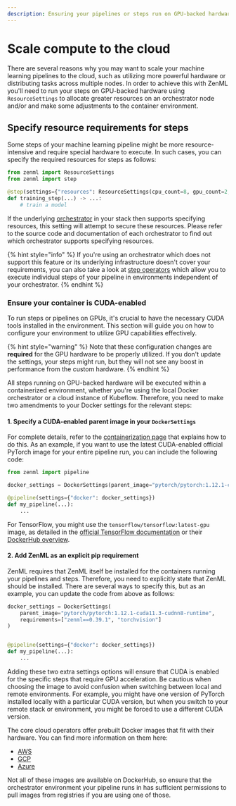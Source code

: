 ```yaml
---
description: Ensuring your pipelines or steps run on GPU-backed hardware.
---
```


# Scale compute to the cloud

There are several reasons why you may want to scale your machine learning pipelines to the cloud, such as utilizing more powerful hardware or distributing tasks across multiple nodes. In order to achieve this with ZenML you'll need to run your steps on GPU-backed hardware using `ResourceSettings` to allocate greater resources on an orchestrator node and/or and make some adjustments to the container environment.

## Specify resource requirements for steps

Some steps of your machine learning pipeline might be more resource-intensive and require special hardware to execute. In such cases, you can specify the required resources for steps as follows:

```python
from zenml import ResourceSettings
from zenml import step

@step(settings={"resources": ResourceSettings(cpu_count=8, gpu_count=2, memory="8GB")})
def training_step(...) -> ...:
    # train a model
```

If the underlying [orchestrator](../component-guide/orchestrators/orchestrators.md) in your stack then supports specifying resources, this setting will attempt to secure these resources. Please refer to the source code and documentation of each orchestrator to find out which orchestrator supports specifying resources.

{% hint style="info" %}
If you're using an orchestrator which does not support this feature or its underlying infrastructure doesn't cover your requirements, you can also take a look at [step operators](../component-guide/step-operators/step-operators.md) which allow you to execute individual steps of your pipeline in environments independent of your orchestrator.
{% endhint %}

### Ensure your container is CUDA-enabled

To run steps or pipelines on GPUs, it's crucial to have the necessary CUDA tools installed in the environment. This section will guide you on how to configure your environment to utilize GPU capabilities effectively.

{% hint style="warning" %}
Note that these configuration changes are **required** for the GPU hardware to be properly utilized. If you don't update the settings, your steps might run, but they will not see any boost in performance from the custom hardware.
{% endhint %}

All steps running on GPU-backed hardware will be executed within a containerized environment, whether you're using the local Docker orchestrator or a cloud instance of Kubeflow. Therefore, you need to make two amendments to your Docker settings for the relevant steps:

#### 1. **Specify a CUDA-enabled parent image in your `DockerSettings`**

For complete details, refer to the [containerization page](containerize-your-pipeline.md) that explains how to do this. As an example, if you want to use the latest CUDA-enabled official PyTorch image for your entire pipeline run, you can include the following code:

```python
from zenml import pipeline

docker_settings = DockerSettings(parent_image="pytorch/pytorch:1.12.1-cuda11.3-cudnn8-runtime")

@pipeline(settings={"docker": docker_settings})
def my_pipeline(...):
    ...
```

For TensorFlow, you might use the `tensorflow/tensorflow:latest-gpu` image, as detailed in the [official TensorFlow documentation](https://www.tensorflow.org/install/docker#gpu\_support) or their [DockerHub overview](https://hub.docker.com/r/tensorflow/tensorflow).

#### 2. **Add ZenML as an explicit pip requirement**

ZenML requires that ZenML itself be installed for the containers running your pipelines and steps. Therefore, you need to explicitly state that ZenML should be installed. There are several ways to specify this, but as an example, you can update the code from above as follows:

```python
docker_settings = DockerSettings(
    parent_image="pytorch/pytorch:1.12.1-cuda11.3-cudnn8-runtime",
    requirements=["zenml==0.39.1", "torchvision"]
)


@pipeline(settings={"docker": docker_settings})
def my_pipeline(...):
    ...
```

Adding these two extra settings options will ensure that CUDA is enabled for the specific steps that require GPU acceleration. Be cautious when choosing the image to avoid confusion when switching between local and remote environments. For example, you might have one version of PyTorch installed locally with a particular CUDA version, but when you switch to your remote stack or environment, you might be forced to use a different CUDA version.

The core cloud operators offer prebuilt Docker images that fit with their hardware. You can find more information on them here:

* [AWS](https://github.com/aws/deep-learning-containers/blob/master/available\_images.md)
* [GCP](https://cloud.google.com/deep-learning-vm/docs/images)
* [Azure](https://learn.microsoft.com/en-us/azure/machine-learning/concept-prebuilt-docker-images-inference)

Not all of these images are available on DockerHub, so ensure that the orchestrator environment your pipeline runs in has sufficient permissions to pull images from registries if you are using one of those.
